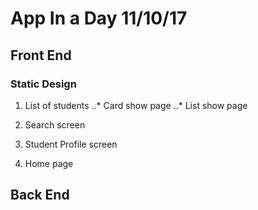 # App In a Day 11/10/17

## Front End

### Static Design

1. List of students
..* Card show page
..* List show page

2. Search screen

3. Student Profile screen

4. Home page  

## Back End
